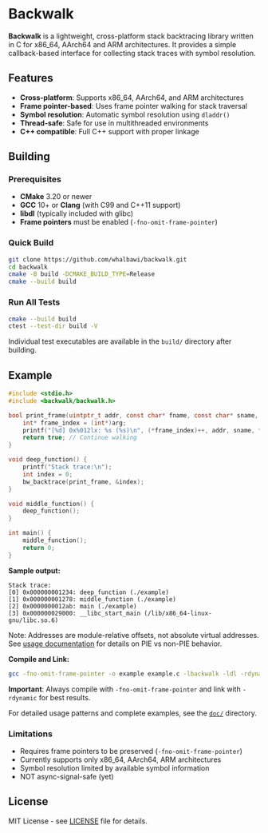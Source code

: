 # Backwalk

**Backwalk** is a lightweight, cross-platform stack backtracing library written in C for x86_64, AArch64
and ARM architectures. It provides a simple callback-based interface for collecting stack traces
with symbol resolution.

## Features

- **Cross-platform**: Supports x86_64, AArch64, and ARM architectures
- **Frame pointer-based**: Uses frame pointer walking for stack traversal
- **Symbol resolution**: Automatic symbol resolution using `dladdr()`
- **Thread-safe**: Safe for use in multithreaded environments
- **C++ compatible**: Full C++ support with proper linkage

## Building

### Prerequisites

- **CMake** 3.20 or newer
- **GCC** 10+ or **Clang** (with C99 and C++11 support)
- **libdl** (typically included with glibc)
- **Frame pointers** must be enabled (`-fno-omit-frame-pointer`)

### Quick Build

```bash
git clone https://github.com/whalbawi/backwalk.git
cd backwalk
cmake -B build -DCMAKE_BUILD_TYPE=Release
cmake --build build
```

### Run All Tests

```bash
cmake --build build
ctest --test-dir build -V
```

Individual test executables are available in the `build/` directory after building.


## Example

```c
#include <stdio.h>
#include <backwalk/backwalk.h>

bool print_frame(uintptr_t addr, const char* fname, const char* sname, void* arg) {
    int* frame_index = (int*)arg;
    printf("[%d] 0x%012lx: %s (%s)\n", (*frame_index)++, addr, sname, fname);
    return true; // Continue walking
}

void deep_function() {
    printf("Stack trace:\n");
    int index = 0;
    bw_backtrace(print_frame, &index);
}

void middle_function() {
    deep_function();
}

int main() {
    middle_function();
    return 0;
}
```

**Sample output:**
```
Stack trace:
[0] 0x000000001234: deep_function (./example)
[1] 0x000000001278: middle_function (./example)
[2] 0x0000000012ab: main (./example)
[3] 0x000000029000: __libc_start_main (/lib/x86_64-linux-gnu/libc.so.6)
```

Note: Addresses are module-relative offsets, not absolute virtual addresses. See [usage documentation](doc/usage.md#usage) for details on PIE vs non-PIE behavior.

**Compile and Link:**
```bash
gcc -fno-omit-frame-pointer -o example example.c -lbackwalk -ldl -rdynamic
```

**Important**: Always compile with `-fno-omit-frame-pointer` and link with `-rdynamic` for best
results.

For detailed usage patterns and complete examples, see the [`doc/`](doc/) directory.

### Limitations

- Requires frame pointers to be preserved (`-fno-omit-frame-pointer`)
- Currently supports only x86_64, AArch64, ARM architectures
- Symbol resolution limited by available symbol information
- NOT async-signal-safe (yet)

## License

MIT License - see [LICENSE](LICENSE) file for details.
